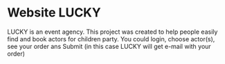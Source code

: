 # Website LUCKY

LUCKY is an event agency.
This project was created to help people easily find and book actors for children party.
You could login, choose actor(s), see your order ans Submit (in this case LUCKY will get e-mail with your order)
